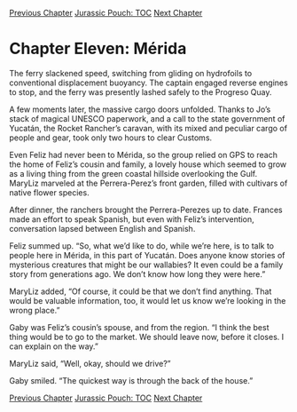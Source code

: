 [Previous Chapter](ch10.md) [Jurassic Pouch: TOC](README.md) [Next Chapter](ch12.md)

# Chapter Eleven: Mérida

The ferry slackened speed, switching from gliding on hydrofoils to conventional displacement
buoyancy. The captain engaged reverse engines to stop, and the ferry was presently lashed safely to the
Progreso Quay.

A few moments later, the massive cargo doors unfolded. Thanks to Jo’s stack of magical UNESCO
paperwork, and a call to the state government of Yucatán, the Rocket Rancher’s caravan, with its mixed
and peculiar cargo of people and gear, took only two hours to clear Customs.

Even Feliz had never been to Mérida, so the group relied on GPS to reach the home of Feliz’s cousin
and family, a lovely house which seemed to grow as a living thing from the green coastal hillside
overlooking the Gulf. MaryLiz marveled at the Perrera-Perez’s front garden, filled with cultivars of
native flower species.

After dinner, the ranchers brought the Perrera-Perezes up to date. Frances made an effort to speak
Spanish, but even with Feliz’s intervention, conversation lapsed between English and Spanish.

Feliz summed up. “So, what we’d like to do, while we’re here, is to talk to people here in Mérida, in
this part of Yucatán. Does anyone know stories of mysterious creatures that might be our wallabies? It
even could be a family story from generations ago. We don’t know how long they were here.”

MaryLiz added, “Of course, it could be that we don’t find anything. That would be valuable
information, too, it would let us know we’re looking in the wrong place.”

Gaby was Feliz’s cousin’s spouse, and from the region. “I think the best thing would be to go to the
market. We should leave now, before it closes. I can explain on the way.”

MaryLiz said, “Well, okay, should we drive?”

Gaby smiled. “The quickest way is through the back of the house.”

[Previous Chapter](ch10.md) [Jurassic Pouch: TOC](README.md) [Next Chapter](ch12.md)
